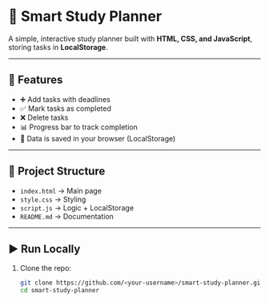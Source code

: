 # 📘 Smart Study Planner

A simple, interactive study planner built with **HTML, CSS, and JavaScript**, storing tasks in **LocalStorage**.

---

## 🚀 Features
- ➕ Add tasks with deadlines  
- ✅ Mark tasks as completed  
- ❌ Delete tasks  
- 📊 Progress bar to track completion  
- 💾 Data is saved in your browser (LocalStorage)

---

## 📂 Project Structure
- `index.html` → Main page  
- `style.css` → Styling  
- `script.js` → Logic + LocalStorage  
- `README.md` → Documentation  

---

## ▶️ Run Locally
1. Clone the repo:
   ```bash
   git clone https://github.com/<your-username>/smart-study-planner.git
   cd smart-study-planner
